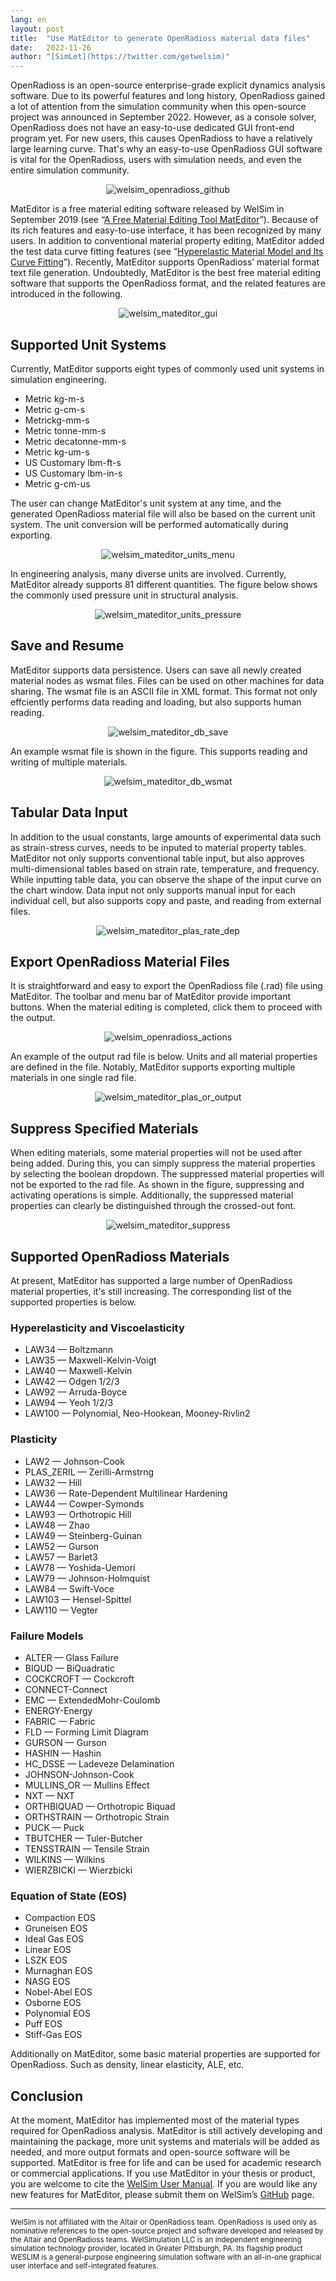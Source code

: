 ```yaml
---
lang: en
layout: post
title:  "Use MatEditor to generate OpenRadioss material data files"
date:   2022-11-26
author: "[SimLet](https://twitter.com/getwelsim)"
---
```


OpenRadioss is an open-source enterprise-grade explicit dynamics analysis software. Due to its powerful features and long history, OpenRadioss gained a lot of attention from the simulation community when this open-source project was announced in September 2022. However, as a console solver, OpenRadioss does not have an easy-to-use dedicated GUI front-end program yet. For new users, this causes OpenRadioss to have a relatively large learning curve. That's why an easy-to-use OpenRadioss GUI software is vital for the OpenRadioss, users with simulation needs, and even the entire simulation community.
<p align="center">
  <img src="\assets\blog\20221126\welsim_openradioss_github.png" alt="welsim_openradioss_github" />
</p>


MatEditor is a free material editing software released by WelSim in September 2019 (see “[A Free Material Editing Tool MatEditor](/2019/09/25/a-free-material-editing-tool-mateditor.html)”). Because of its rich features and easy-to-use interface, it has been recognized by many users. In addition to conventional material property editing, MatEditor added the test data curve fitting features (see “[Hyperelastic Material Model and Its Curve Fitting](/2020/07/23/hyperelastic-material-models-and-curve-fitting.html)”). Recently, MatEditor supports OpenRadioss’ material format text file generation. Undoubtedly, MatEditor is the best free material editing software that supports the OpenRadioss format, and the related features are introduced in the following.
<p align="center">
  <img src="\assets\blog\20221126\welsim_mateditor_gui.png" alt="welsim_mateditor_gui" />
</p>



## Supported Unit Systems
Currently, MatEditor supports eight types of commonly used unit systems in simulation engineering.

* Metric kg-m-s
* Metric g-cm-s
* Metrickg-mm-s
* Metric tonne-mm-s
* Metric decatonne-mm-s
* Metric kg-um-s
* US Customary lbm-ft-s
* US Customary lbm-in-s
* Metric g-cm-us

The user can change MatEditor's unit system at any time, and the generated OpenRadioss material file will also be based on the current unit system. The unit conversion will be performed automatically during exporting.

<p align="center">
  <img src="\assets\blog\20221126\welsim_mateditor_units_menu.png" alt="welsim_mateditor_units_menu" />
</p>

In engineering analysis, many diverse units are involved. Currently, MatEditor already supports 81 different quantities. The figure below shows the commonly used pressure unit in structural analysis.
<p align="center">
  <img src="\assets\blog\20221126\welsim_mateditor_units_pressure.png" alt="welsim_mateditor_units_pressure" />
</p>


## Save and Resume
MatEditor supports data persistence. Users can save all newly created material nodes as wsmat files. Files can be used on other machines for data sharing. The wsmat file is an ASCII file in XML format. This format not only effciently performs data reading and loading, but also supports human reading.
<p align="center">
  <img src="\assets\blog\20221126\welsim_mateditor_db_save.png" alt="welsim_mateditor_db_save" />
</p>

An example wsmat file is shown in the figure. This supports reading and writing of multiple materials.
<p align="center">
  <img src="\assets\blog\20221126\welsim_mateditor_db_wsmat.png" alt="welsim_mateditor_db_wsmat" />
</p>


## Tabular Data Input
In addition to the usual constants, large amounts of experimental data such as strain-stress curves, needs to be inputed to material property tables. MatEditor not only supports conventional table input, but also approves multi-dimensional tables based on strain rate, temperature, and frequency. While inputting table data, you can observe the shape of the input curve on the chart window. Data input not only supports manual input for each individual cell, but also supports copy and paste, and reading from external files.
<p align="center">
  <img src="\assets\blog\20221126\welsim_mateditor_plas_rate_dep.png" alt="welsim_mateditor_plas_rate_dep" />
</p>


## Export OpenRadioss Material Files
It is straightforward and easy to export the OpenRadioss file (.rad) file using MatEditor. The toolbar and menu bar of MatEditor provide important buttons. When the material editing is completed, click them to proceed with the output.
<p align="center">
  <img src="\assets\blog\20221126\welsim_openradioss_actions.png" alt="welsim_openradioss_actions" />
</p>

An example of the output rad file is below. Units and all material properties are defined in the file. Notably, MatEditor supports exporting multiple materials in one single rad file.
<p align="center">
  <img src="\assets\blog\20221126\welsim_mateditor_plas_or_output.png" alt="welsim_mateditor_plas_or_output" />
</p>


## Suppress Specified Materials
When editing materials, some material properties will not be used after being added. During this, you can simply suppress the material properties by selecting the boolean dropdown. The suppressed material properties will not be exported to the rad file. As shown in the figure, suppressing and activating operations is simple. Additionally, the suppressed material properties can clearly be distinguished through the crossed-out font.
<p align="center">
  <img src="\assets\blog\20221126\welsim_mateditor_suppress.png" alt="welsim_mateditor_suppress" />
</p>


## Supported OpenRadioss Materials
At present, MatEditor has supported a large number of OpenRadioss material properties, it's still increasing. The corresponding list of the supported properties is below.

### Hyperelasticity and Viscoelasticity

- LAW34 — Boltzmann
- LAW35 — Maxwell-Kelvin-Voigt
- LAW40 — Maxwell-Kelvin
- LAW42 — Odgen 1/2/3
- LAW92 — Arruda-Boyce
- LAW94 — Yeoh 1/2/3
- LAW100 — Polynomial, Neo-Hookean, Mooney-Rivlin2

### Plasticity

- LAW2 — Johnson-Cook 
- PLAS_ZERIL — Zerilli-Armstrng
- LAW32 — Hill
- LAW36 — Rate-Dependent Multilinear Hardening
- LAW44 — Cowper-Symonds
- LAW93 — Orthotropic Hill
- LAW48 — Zhao
- LAW49 — Steinberg-Guinan
- LAW52 — Gurson
- LAW57 — Barlet3
- LAW78 — Yoshida-Uemori
- LAW79 — Johnson-Holmquist
- LAW84 — Swift-Voce
- LAW103 — Hensel-Spittel
- LAW110 — Vegter

### Failure Models

- ALTER — Glass Failure
- BIQUD — BiQuadratic
- COCKCROFT — Cockcroft
- CONNECT-Connect
- EMC — ExtendedMohr-Coulomb
- ENERGY-Energy
- FABRIC — Fabric
- FLD — Forming Limit Diagram
- GURSON — Gurson
- HASHIN — Hashin
- HC_DSSE — Ladeveze Delamination
- JOHNSON-Johnson-Cook
- MULLINS_OR — Mullins Effect
- NXT — NXT
- ORTHBIQUAD — Orthotropic Biquad
- ORTHSTRAIN — Orthotropic Strain
- PUCK — Puck
- TBUTCHER — Tuler-Butcher
- TENSSTRAIN — Tensile Strain
- WILKINS — Wilkins
- WIERZBICKI — Wierzbicki

### Equation of State (EOS)

- Compaction EOS
- Gruneisen EOS
- Ideal Gas EOS
- Linear EOS
- LSZK EOS
- Murnaghan EOS
- NASG EOS
- Nobel-Abel EOS
- Osborne EOS
- Polynomial EOS
- Puff EOS
- Stiff-Gas EOS

Additionally on MatEditor, some basic material properties are supported for OpenRadioss. Such as density, linear elasticity, ALE, etc.

## Conclusion
At the moment, MatEditor has implemented most of the material types required for OpenRadioss analysis. MatEditor is still actively developing and maintaining the package, more unit systems and materials will be added as needed, and more output formats and open-source software will be supported. MatEditor is free for life and can be used for academic research or commercial applications. If you use MatEditor in your thesis or product, you are welcome to cite the [WelSim User Manual](https://docs.welsim.com). If you are would like any new features for MatEditor, please submit them on WelSim’s [GitHub](https://github.com/WelSimLLC) page.

******

<small>
WelSim is not affiliated with the Altair or OpenRadioss team. OpenRadioss is used only as nominative references to the open-source project and software developed and released by the Altair and OpenRadioss teams.
</small>

<small>
WelSimulation LLC is an independent engineering simulation technology provider, located in Greater Pittsburgh, PA. Its flagship product WESLIM is a general-purpose engineering simulation software with an all-in-one graphical user interface and self-integrated features.
</small>

